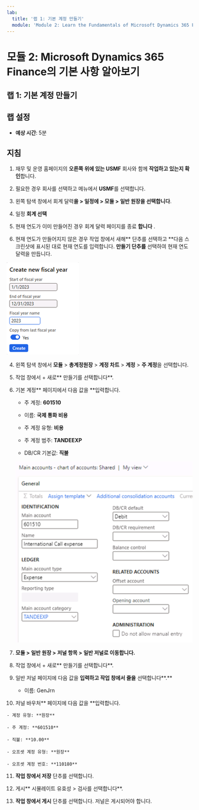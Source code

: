 ```yaml
---
lab:
  title: '랩 1: 기본 계정 만들기'
  module: 'Module 2: Learn the Fundamentals of Microsoft Dynamics 365 Finance'
---
```


# 모듈 2: Microsoft Dynamics 365 Finance의 기본 사항 알아보기

## 랩 1: 기본 계정 만들기

## 랩 설정

   - **예상 시간**: 5분

## 지침


1.  재무 및 운영 홈페이지의 **오른쪽 위에 있는 USMF** 회사와 함께 **작업하고 있는지 확인**합니다.

2.  필요한 경우 회사를 선택하고 메뉴에서 **USMF**를 선택합니다.
3.  왼쪽 탐색 창에서 회계 달력**을 > 일정에 > 모듈 > 일반 원장을 선택합니다**.
4.  일정 **회계 선택**
5.  현재 연도가 이미 만들어진 경우 회계 달력 페이지를 종료 **합니다** .
6. 현재 연도가 만들어지지 않은 경우 작업 창에서 새해** 단추를 선택하고 **다음 스크린샷에 표시된 대로 현재 연도를 입력합니다. **만들기 단추를** 선택하여 현재 연도 달력을 만듭니다.

![회계 달력에서 새해를 만드는 방법을 보여 주는 스크린샷](./media/lab-create-a-main-account-04.png)


4.  왼쪽 탐색 창에서 **모듈** > **총계정원장** > **계정 차트** > **계정** > **주 계정**을 선택합니다.

5.  작업 창에서 + 새로** 만들기를 선택합니다**.

6.  기본 계정** 페이지에서 다음 값을 **입력합니다.

    - 주 계정: **601510**

    - 이름: **국제 통화 비용**

    - 주 계정 유형: **비용**

    - 주 계정 범주: **TANDEEXP**

    - DB/CR 기본값: **직불**

    ![기본 계정 - 계정 차트: 다른 값을 추가해야 하는 공유 페이지를 보여 주는 스크린샷](./media/lab-create-a-main-account-01.png)

7.  **모듈 &gt; 일반 원장 &gt; 저널 항목 &gt; 일반 저널로 이동합니다.**

8.  작업 창에서 + 새로** 만들기를 선택합니다**.

9.  일반 저널 페이지에 다음 값을 **입력하고 작업 창에서 줄을** 선택합니다**.**

    - 이름: GenJrn

10.  저널 바우처** 페이지에 다음 값을 **입력합니다.

    - 계정 유형: **원장**

    - 주 계정: **601510**

    - 직불: **10.00** 

    - 오프셋 계정 유형: **원장**

    - 오프셋 계정 번호: **110180** 

11. **작업 창에서 저장** 단추를 선택합니다.

12. 게시** 시뮬레이트 유효성 &gt; 검사를 선택합니다**. 

13. **작업 창에서 게시** 단추를 선택합니다. 저널은 게시되어야 합니다.
